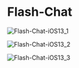 # Flash-Chat

![Flash-Chat-iOS13_1](https://github.com/pradyotprksh/development_learning/blob/main/ios/angela_udemy/Flash-Chat-iOS13/Flash-Chat-iOS13_1.png)

![Flash-Chat-iOS13_2](https://github.com/pradyotprksh/development_learning/blob/main/ios/angela_udemy/Flash-Chat-iOS13/Flash-Chat-iOS13_1.png)

![Flash-Chat-iOS13_3](https://github.com/pradyotprksh/development_learning/blob/main/ios/angela_udemy/Flash-Chat-iOS13/Flash-Chat-iOS13_1.png)

